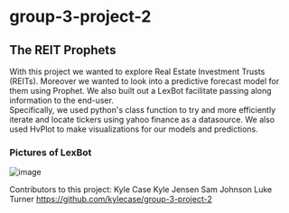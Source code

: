 # group-3-project-2

## The REIT Prophets ##

With this project we wanted to explore Real Estate Investment Trusts (REITs).
Moreover we wanted to look into a predictive forecast model for them using Prophet.  We also built out a LexBot facilitate passing along information to the end-user.  
Specifically, we used python's class function to try and more efficiently iterate and locate tickers using yahoo finance as a datasource.
We also used HvPlot to make visualizations for our models and predictions.



### Pictures of LexBot
![image](https://user-images.githubusercontent.com/1554573/198415496-7d3d1b8e-e2a1-4249-861e-2b60285fb472.png)



Contributors to this project:
Kyle Case
Kyle Jensen
Sam Johnson
Luke Turner
https://github.com/kylecase/group-3-project-2

